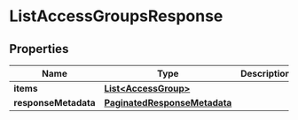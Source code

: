 

# ListAccessGroupsResponse


## Properties

| Name | Type | Description | Notes |
|------------ | ------------- | ------------- | -------------|
|**items** | [**List&lt;AccessGroup&gt;**](AccessGroup.md) |  |  [optional] |
|**responseMetadata** | [**PaginatedResponseMetadata**](PaginatedResponseMetadata.md) |  |  [optional] |



